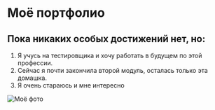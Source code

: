 # Моё портфолио

## Пока никаких особых достижений нет, но:
1. Я учусь на тестировщика и хочу работать в будущем по этой профессии.
2. Сейчас я почти закончила второй модуль, осталась только эта домашка.
3. Я очень стараюсь и мне интересно


![Моё фото](https://sun9-30.userapi.com/impg/9iMeb1Jzc6R_Xl8n70XNFDhlQSqIjbwL8R2Xmw/VIfooejG73o.jpg?size=1160x1544&quality=95&sign=31203247c3a3742b44b1b7cc050c268f&type=album)
